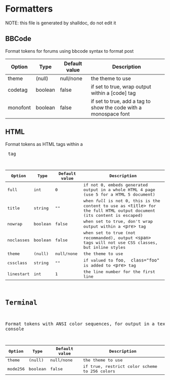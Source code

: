 # Formatters

NOTE: this file is generated by shalldoc, do not edit it

## BBCode

Format tokens for forums using bbcode syntax to format post

| Option | Type | Default value | Description |
| ------ | ---- | ------------- | ----------- |
| theme | (null) | null/none | the theme to use |
| codetag | boolean | false | if set to true, wrap output within a [code] tag |
| monofont | boolean | false | if set to true, add a tag to show the code with a monospace font |

## HTML

Format tokens as HTML <span> tags within a <pre> tag

| Option | Type | Default value | Description |
| ------ | ---- | ------------- | ----------- |
| full | int | 0 | if not 0, embeds generated output in a whole HTML 4 page (use 5 for a HTML 5 document) |
| title | string | "" | when *full* is not 0, this is the content to use as `<title>` for the full HTML output document (its content is escaped) |
| nowrap | boolean | false | when set to true, don't wrap output within a `<pre>` tag |
| noclasses | boolean | false | when set to true (not recommanded), output `<span>` tags will not use CSS classes, but inline styles |
| theme | (null) | null/none | the theme to use |
| cssclass | string | "" | if valued to `foo`, ` class="foo"` is added to `<pre>` tag |
| linestart | int | 1 | the line number for the first line |

## Terminal

Format tokens with ANSI color sequences, for output in a text console

| Option | Type | Default value | Description |
| ------ | ---- | ------------- | ----------- |
| theme | (null) | null/none | the theme to use |
| mode256 | boolean | false | if true, restrict color scheme to 256 colors |

